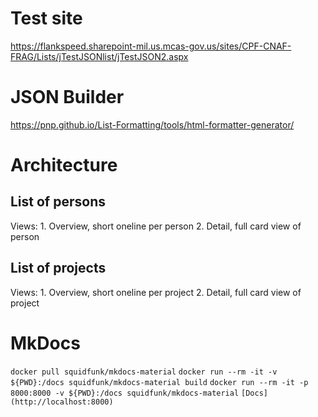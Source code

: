 
# Test site

<https://flankspeed.sharepoint-mil.us.mcas-gov.us/sites/CPF-CNAF-FRAG/Lists/jTestJSONlist/jTestJSON2.aspx>

# JSON Builder

<https://pnp.github.io/List-Formatting/tools/html-formatter-generator/>

# Architecture

## List of persons

Views:
    1. Overview, short oneline per person
    2. Detail, full card view of person

## List of projects

Views:
    1. Overview, short oneline per project
    2. Detail, full card view of project

# MkDocs

`docker pull squidfunk/mkdocs-material`
`docker run --rm -it -v ${PWD}:/docs squidfunk/mkdocs-material build`
`docker run --rm -it -p 8000:8000 -v ${PWD}:/docs squidfunk/mkdocs-material`
`[Docs](http://localhost:8000)`
